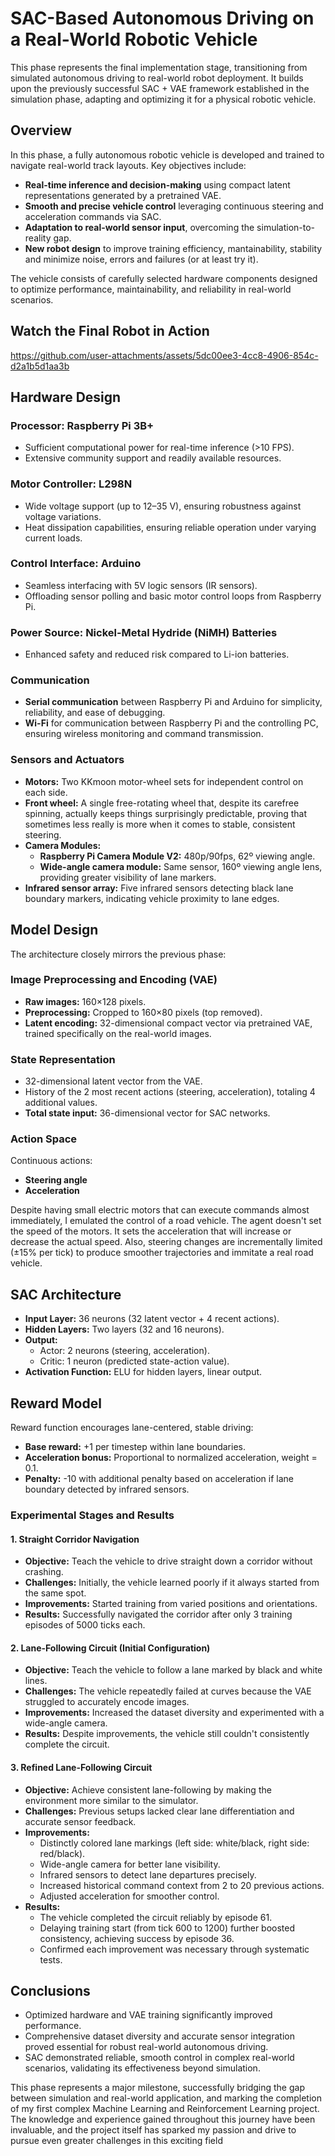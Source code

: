 # SAC-Based Autonomous Driving on a Real-World Robotic Vehicle

This phase represents the final implementation stage, transitioning from simulated autonomous driving to real-world robot deployment. It builds upon the previously successful SAC + VAE framework established in the simulation phase, adapting and optimizing it for a physical robotic vehicle.

## Overview

In this phase, a fully autonomous robotic vehicle is developed and trained to navigate real-world track layouts. Key objectives include:

- **Real-time inference and decision-making** using compact latent representations generated by a pretrained VAE.
- **Smooth and precise vehicle control** leveraging continuous steering and acceleration commands via SAC.
- **Adaptation to real-world sensor input**, overcoming the simulation-to-reality gap.
- **New robot design** to improve training efficiency, mantainability, stability and minimize noise, errors and failures (or at least try it).

The vehicle consists of carefully selected hardware components designed to optimize performance, maintainability, and reliability in real-world scenarios.

## Watch the Final Robot in Action

https://github.com/user-attachments/assets/5dc00ee3-4cc8-4906-854c-d2a1b5d1aa3b

## Hardware Design

### Processor: Raspberry Pi 3B+

- Sufficient computational power for real-time inference (>10 FPS).
- Extensive community support and readily available resources.

### Motor Controller: L298N

- Wide voltage support (up to 12–35 V), ensuring robustness against voltage variations.
- Heat dissipation capabilities, ensuring reliable operation under varying current loads.

### Control Interface: Arduino

- Seamless interfacing with 5V logic sensors (IR sensors).
- Offloading sensor polling and basic motor control loops from Raspberry Pi.

### Power Source: Nickel-Metal Hydride (NiMH) Batteries

- Enhanced safety and reduced risk compared to Li-ion batteries.

### Communication

- **Serial communication** between Raspberry Pi and Arduino for simplicity, reliability, and ease of debugging.
- **Wi-Fi** for communication between Raspberry Pi and the controlling PC, ensuring wireless monitoring and command transmission.

### Sensors and Actuators

- **Motors:** Two KKmoon motor-wheel sets for independent control on each side.
- **Front wheel:** A single free-rotating wheel that, despite its carefree spinning, actually keeps things surprisingly predictable, proving that sometimes less really is more when it comes to stable, consistent steering.
- **Camera Modules:**
  - **Raspberry Pi Camera Module V2:** 480p/90fps, 62º viewing angle.
  - **Wide-angle camera module:** Same sensor, 160º viewing angle lens, providing greater visibility of lane markers.
- **Infrared sensor array:** Five infrared sensors detecting black lane boundary markers, indicating vehicle proximity to lane edges.

## Model Design

The architecture closely mirrors the previous phase:

### Image Preprocessing and Encoding (VAE)

- **Raw images:** 160×128 pixels.
- **Preprocessing:** Cropped to 160×80 pixels (top removed).
- **Latent encoding:** 32-dimensional compact vector via pretrained VAE, trained specifically on the real-world images.

### State Representation

- 32-dimensional latent vector from the VAE.
- History of the 2 most recent actions (steering, acceleration), totaling 4 additional values.
- **Total state input:** 36-dimensional vector for SAC networks.

### Action Space

Continuous actions:

- **Steering angle**
- **Acceleration**

Despite having small electric motors that can execute commands almost immediately, I emulated the control of a road vehicle. The agent doesn't set the speed of the motors. It sets the acceleration that will increase or decrease the actual speed. Also, steering changes are incrementally limited (±15% per tick) to produce smoother trajectories and immitate a real road vehicle.

## SAC Architecture

- **Input Layer:** 36 neurons (32 latent vector + 4 recent actions).
- **Hidden Layers:** Two layers (32 and 16 neurons).
- **Output:**
  - Actor: 2 neurons (steering, acceleration).
  - Critic: 1 neuron (predicted state-action value).
- **Activation Function:** ELU for hidden layers, linear output.

## Reward Model

Reward function encourages lane-centered, stable driving:

- **Base reward:** +1 per timestep within lane boundaries.
- **Acceleration bonus:** Proportional to normalized acceleration, weight = 0.1.
- **Penalty:** -10 with additional penalty based on acceleration if lane boundary detected by infrared sensors.

### Experimental Stages and Results

#### 1. Straight Corridor Navigation
- **Objective:** Teach the vehicle to drive straight down a corridor without crashing.
- **Challenges:** Initially, the vehicle learned poorly if it always started from the same spot.
- **Improvements:** Started training from varied positions and orientations.
- **Results:** Successfully navigated the corridor after only 3 training episodes of 5000 ticks each.

#### 2. Lane-Following Circuit (Initial Configuration)
- **Objective:** Teach the vehicle to follow a lane marked by black and white lines.
- **Challenges:** The vehicle repeatedly failed at curves because the VAE struggled to accurately encode images.
- **Improvements:** Increased the dataset diversity and experimented with a wide-angle camera.
- **Results:** Despite improvements, the vehicle still couldn't consistently complete the circuit.

#### 3. Refined Lane-Following Circuit
- **Objective:** Achieve consistent lane-following by making the environment more similar to the simulator.
- **Challenges:** Previous setups lacked clear lane differentiation and accurate sensor feedback.
- **Improvements:**
  - Distinctly colored lane markings (left side: white/black, right side: red/black).
  - Wide-angle camera for better lane visibility.
  - Infrared sensors to detect lane departures precisely.
  - Increased historical command context from 2 to 20 previous actions.
  - Adjusted acceleration for smoother control.
- **Results:**
  - The vehicle completed the circuit reliably by episode 61.
  - Delaying training start (from tick 600 to 1200) further boosted consistency, achieving success by episode 36.
  - Confirmed each improvement was necessary through systematic tests.


## Conclusions

- Optimized hardware and VAE training significantly improved performance.
- Comprehensive dataset diversity and accurate sensor integration proved essential for robust real-world autonomous driving.
- SAC demonstrated reliable, smooth control in complex real-world scenarios, validating its effectiveness beyond simulation.

This phase represents a major milestone, successfully bridging the gap between simulation and real-world application, and marking the completion of my first complex Machine Learning and Reinforcement Learning project. The knowledge and experience gained throughout this journey have been invaluable, and the project itself has sparked my passion and drive to pursue even greater challenges in this exciting field
